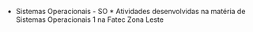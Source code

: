 * Sistemas Operacionais - SO *
  Atividades desenvolvidas na matéria de Sistemas Operacionais 1 na Fatec Zona Leste
